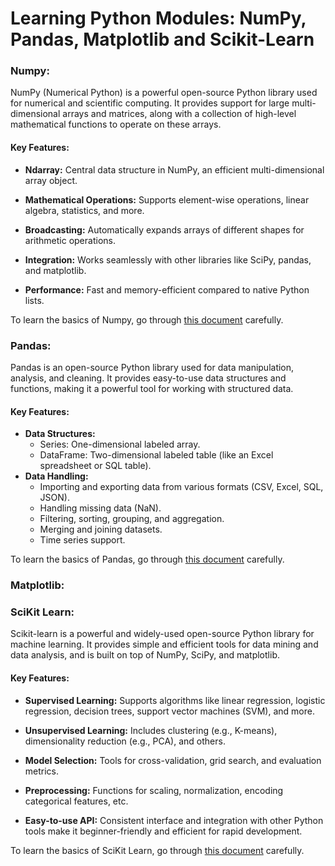 # Learning Python Modules: NumPy, Pandas, Matplotlib and Scikit-Learn
### Numpy:
NumPy (Numerical Python) is a powerful open-source Python library used for numerical and scientific computing. It provides support for large multi-dimensional arrays and matrices, along with a collection of high-level mathematical functions to operate on these arrays.

#### Key Features:
* **Ndarray:** Central data structure in NumPy, an efficient multi-dimensional array object.

* **Mathematical Operations:** Supports element-wise operations, linear algebra, statistics, and more.

* **Broadcasting:** Automatically expands arrays of different shapes for arithmetic operations.

* **Integration:** Works seamlessly with other libraries like SciPy, pandas, and matplotlib.

* **Performance:** Fast and memory-efficient compared to native Python lists.

To learn the basics of Numpy, go through [this document](./numpy.md) carefully.


### Pandas:
Pandas is an open-source Python library used for data manipulation, analysis, and cleaning. It provides easy-to-use data structures and functions, making it a powerful tool for working with structured data.
#### Key Features:
* **Data Structures:** 
    * Series: One-dimensional labeled array.
    * DataFrame: Two-dimensional labeled table (like an Excel spreadsheet or SQL table).
* **Data Handling:**
    * Importing and exporting data from various formats (CSV, Excel, SQL, JSON).
    * Handling missing data (NaN).
    * Filtering, sorting, grouping, and aggregation.
    * Merging and joining datasets.
    * Time series support.

To learn the basics of Pandas, go through [this document](./pandas.md) carefully.


### Matplotlib:


### SciKit Learn:
Scikit-learn is a powerful and widely-used open-source Python library for machine learning. It provides simple and efficient tools for data mining and data analysis, and is built on top of NumPy, SciPy, and matplotlib.

#### Key Features:
* **Supervised Learning:** Supports algorithms like linear regression, logistic regression, decision trees, support vector machines (SVM), and more.

* **Unsupervised Learning:** Includes clustering (e.g., K-means), dimensionality reduction (e.g., PCA), and others.

* **Model Selection:** Tools for cross-validation, grid search, and evaluation metrics.

* **Preprocessing:** Functions for scaling, normalization, encoding categorical features, etc.

* **Easy-to-use API:** Consistent interface and integration with other Python tools make it beginner-friendly and efficient for rapid development.
 
 
 To learn the basics of SciKit Learn, go through [this document](./scikit.md) carefully.
